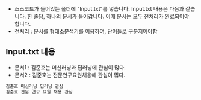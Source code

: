 * 소스코드가 들어있는 폴더에 "Input.txt"를 넣습니다.
Input.txt 내용은 다음과 같습니다.
한 줄당, 하나의 문서가 들어갑니다.
이때 문서는 모두 전처리가 완료되어야 합니다.
* 전처리 : 문서를 형태소분석기를 이용하여, 단어들로 구분지어야함

## Input.txt 내용
* 문서1 : 김준호는 머신러닝과 딥러닝에 관심이 많다.
* 문서2 : 김준호는 전문연구요원채용에 관심이 많다.
```bash
김준호 머신러닝 딥러닝 관심
김준호 전문 연구 요원 채용 관심
```

